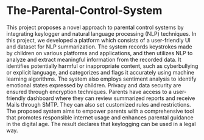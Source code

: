 # The-Parental-Control-System
This project proposes a novel approach to parental control systems by integrating keylogger and natural language processing (NLP) techniques.
In this project, we developed a platform which consists of  a user-friendly UI and dataset for NLP summarization. 
The system records keystrokes made by children on various platforms and applications, and then utilizes NLP to analyze 
and extract meaningful information from the recorded data. It identifies potentially harmful or inappropriate content, 
such as cyberbullying or explicit language, and categorizes and flags it accurately using machine learning algorithms. 
The system also employs sentiment analysis to identify emotional states expressed by children. 
Privacy and data security are ensured through encryption techniques. 
Parents have access to a user-friendly dashboard where they can review summarized reports and receive Mails through SMTP. 
They can also set customized rules and restrictions. 
The proposed system aims to empower parents with a comprehensive tool that promotes responsible internet usage and enhances parental guidance in the digital age.
The result declares that keylogging can be used in a legal way. 

